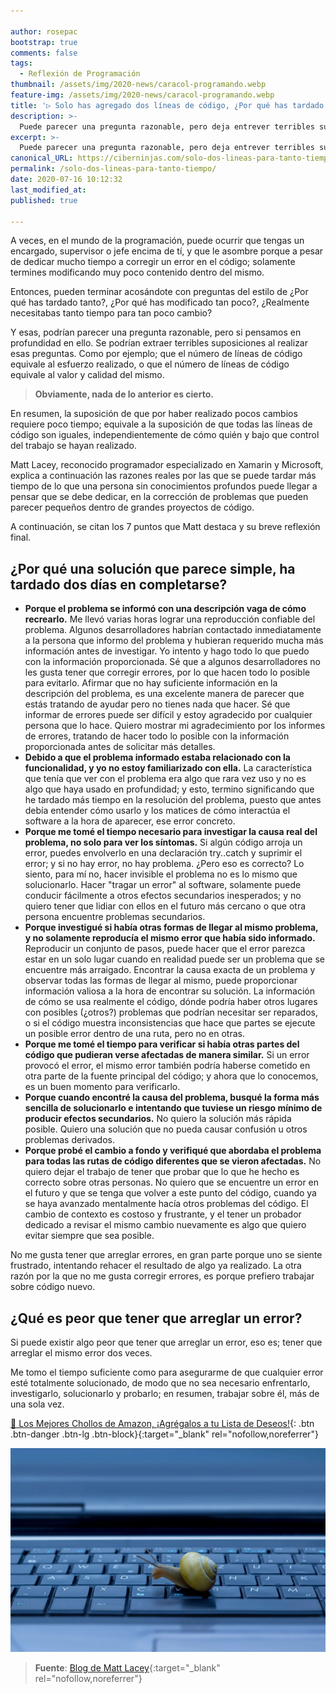 ```yaml
---

author: rosepac
bootstrap: true
comments: false
tags:
  - Reflexión de Programación
thumbnail: /assets/img/2020-news/caracol-programando.webp
feature-img: /assets/img/2020-news/caracol-programando.webp
title: '▷ Solo has agregado dos líneas de código, ¿Por qué has tardado dos días?'
description: >-
  Puede parecer una pregunta razonable, pero deja entrever terribles suposiciones: el número de líneas de código creado, no puede ser equivalente al esfuerzo realizado o a que el código sea o no de calidad.
excerpt: >-
  Puede parecer una pregunta razonable, pero deja entrever terribles suposiciones: el número de líneas de código creado, no puede ser equivalente al esfuerzo realizado o a que el código sea o no de calidad.
canonical_URL: https://ciberninjas.com/solo-dos-lineas-para-tanto-tiempo/
permalink: /solo-dos-lineas-para-tanto-tiempo/
date: 2020-07-16 10:12:32
last_modified_at: 
published: true

---
```


A veces, en el mundo de la programación, puede ocurrir que tengas un encargado, supervisor o jefe encima de tí, y que le asombre porque a pesar de dedicar mucho tiempo a corregir un error en el código; solamente termines modificando muy poco contenido dentro del mismo.

Entonces, pueden terminar acosándote con preguntas del estilo de ¿Por qué has tardado tanto?, ¿Por qué has modificado tan poco?, ¿Realmente necesitabas tanto tiempo para tan poco cambio?

Y esas, podrían parecer una pregunta razonable, pero si pensamos en profundidad en ello. Se podrían extraer terribles suposiciones al realizar esas preguntas. Como por ejemplo; que el número de líneas de código equivale al esfuerzo realizado, o que el número de líneas de código equivale al valor y calidad del mismo.

> **Obviamente, nada de lo anterior es cierto.**

En resumen, la suposición de que por haber realizado pocos cambios requiere poco tiempo; equivale a la suposición de que todas las líneas de código son iguales, independientemente de cómo quién y bajo que control del trabajo se hayan realizado.

Matt Lacey, reconocido programador especializado en Xamarin y Microsoft, explica a continuación las razones reales por las que se puede tardar más tiempo de lo que una persona sin conocimientos profundos puede llegar a pensar que se debe dedicar, en la corrección de problemas que pueden parecer pequeños dentro de grandes proyectos de código.

A continuación, se citan los 7 puntos que Matt destaca y su breve reflexión final.

## **¿Por qué una solución que parece simple, ha tardado dos días en completarse?**

- **Porque el problema se informó con una descripción vaga de cómo recrearlo.** Me llevó varias horas lograr una reproducción confiable del problema. Algunos desarrolladores habrían contactado inmediatamente a la persona que informo del problema y hubieran requerido mucha más información antes de investigar. Yo intento y hago todo lo que puedo con la información proporcionada. Sé que a algunos desarrolladores no les gusta tener que corregir errores, por lo que hacen todo lo posible para evitarlo. Afirmar que no hay suficiente información en la descripción del problema, es una excelente manera de parecer que estás tratando de ayudar pero no tienes nada que hacer. Sé que informar de errores puede ser difícil y estoy agradecido por cualquier persona que lo hace. Quiero mostrar mi agradecimiento por los informes de errores, tratando de hacer todo lo posible con la información proporcionada antes de solicitar más detalles.
- **Debido a que el problema informado estaba relacionado con la funcionalidad, y yo no estoy familiarizado con ella.** La característica que tenía que ver con el problema era algo que rara vez uso y no es algo que haya usado en profundidad; y esto, termino significando que he tardado más tiempo en la resolución del problema, puesto que antes debía entender cómo usarlo y los matices de cómo interactúa el software a la hora de aparecer, ese error concreto.
- **Porque me tomé el tiempo necesario para investigar la causa real del problema, no solo para ver los síntomas.** Si algún código arroja un error, puedes envolverlo en una declaración try..catch y suprimir el error; y si no hay error, no hay problema. ¿Pero eso es correcto? Lo siento, para mí no, hacer invisible el problema no es lo mismo que solucionarlo. Hacer "tragar un error" al software, solamente puede conducir fácilmente a otros efectos secundarios inesperados; y no quiero tener que lidiar con ellos en el futuro más cercano o que otra persona encuentre problemas secundarios.
- **Porque investigué si había otras formas de llegar al mismo problema, y no solamente reproducía el mismo error que había sido informado.** Reproducir un conjunto de pasos, puede hacer que el error parezca estar en un solo lugar cuando en realidad puede ser un problema que se encuentre más arraigado. Encontrar la causa exacta de un problema y observar todas las formas de llegar al mismo, puede proporcionar información valiosa a la hora de encontrar su solución. La información de cómo se usa realmente el código, dónde podría haber otros lugares con posibles (¿otros?) problemas que podrían necesitar ser reparados, o si el código muestra inconsistencias que hace que partes se ejecute un posible error dentro de una ruta, pero no en otras.
- **Porque me tomé el tiempo para verificar si había otras partes del código que pudieran verse afectadas de manera similar.** Si un error provocó el error, el mismo error también podría haberse cometido en otra parte de la fuente principal del código; y ahora que lo conocemos, es un buen momento para verificarlo.
- **Porque cuando encontré la causa del problema, busqué la forma más sencilla de solucionarlo e intentando que tuviese un riesgo mínimo de producir efectos secundarios.** No quiero la solución más rápida posible. Quiero una solución que no pueda causar confusión u otros problemas derivados.
- **Porque probé el cambio a fondo y verifiqué que abordaba el problema para todas las rutas de código diferentes que se vieron afectadas.** No quiero dejar el trabajo de tener que probar que lo que he hecho es correcto sobre otras personas. No quiero que se encuentre un error en el futuro y que se tenga que volver a este punto del código, cuando ya se haya avanzado mentalmente hacía otros problemas del código. El cambio de contexto es costoso y frustrante, y el tener un probador dedicado a revisar el mismo cambio nuevamente es algo que quiero evitar siempre que sea posible.

No me gusta tener que arreglar errores, en gran parte porque uno se siente frustrado, intentando rehacer el resultado de algo ya realizado. La otra razón por la que no me gusta corregir errores, es porque prefiero trabajar sobre código nuevo.

## **¿Qué es peor que tener que arreglar un error?**

Si puede existir algo peor que tener que arreglar un error, eso es; tener que arreglar el mismo error dos veces.

Me tomo el tiempo suficiente como para asegurarme de que cualquier error esté totalmente solucionado, de modo que no sea necesario enfrentarlo, investigarlo, solucionarlo y probarlo; en resumen, trabajar sobre él, más de una sola vez.

[🛒 Los Mejores Chollos de Amazon, ¡Agrégalos a tu Lista de Deseos!](/amazon/ "Los Mejores Chollos de Amazon, Ofertas Flash, Black Monday y Amazon Prime Day"){: .btn .btn-danger .btn-lg .btn-block}{:target="_blank" rel="nofollow,noreferrer"}

![Puede parecer una pregunta razonable, pero deja entrever terribles suposiciones: el número de líneas de código creado, no puede ser equivalente al esfuerzo realizado o a que el código sea o no de calidad.](/assets/img/2020-news/caracol-programando.webp "Puede parecer una pregunta razonable, pero deja entrever terribles suposiciones: el número de líneas de código creado, no puede ser equivalente al esfuerzo realizado o a que el código sea o no de calidad.")

> **Fuente**: [Blog de Matt Lacey](https://www.mrlacey.com/2020/07/youve-only-added-two-lines-why-did-that.html){:target="_blank" rel="nofollow,noreferrer"}